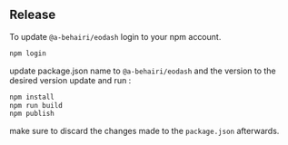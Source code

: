 ## Release
To update `@a-behairi/eodash` login to your npm account.
```bash
npm login
```
update package.json name to `@a-behairi/eodash` and the version to the desired version update and run :

```bash
npm install
npm run build
npm publish 
```
make sure to discard the changes made to the `package.json` afterwards.